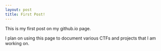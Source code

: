 ```yaml
---
layout: post
title: First Post!
---
```


This is my first post on my github.io page.

I plan on using this page to document various CTFs and projects that I am working on.
